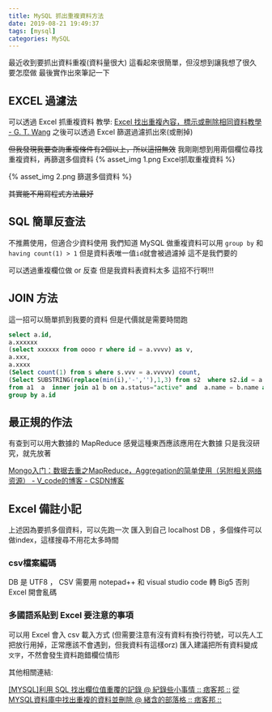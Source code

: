 ```yaml
---
title: MySQL 抓出重複資料方法
date: 2019-08-21 19:49:37
tags: [mysql]
categories: MySQL
---
```


最近收到要抓出資料重複(資料量很大)
這看起來很簡單，但沒想到讓我想了很久要怎麼做
最後實作出來筆記一下

<!--more-->

## EXCEL 過濾法

可以透過 Excel 抓重複資料
教學: [Excel 找出重複內容，標示或刪除相同資料教學 - G. T. Wang](https://blog.gtwang.org/windows/excel-find-highlight-delete-duplicate-row/)
之後可以透過 Excel 篩選過濾抓出來(或刪掉)

~~但我發現我要查詢重複條件有2個以上，所以這招無效~~
我剛剛想到用兩個欄位尋找重複資料，再篩選多個資料
{% asset_img 1.png Excel抓取重複資料 %}

{% asset_img 2.png 篩選多個資料 %}

~~其實能不用寫程式方法最好~~

## SQL 簡單反查法

不推薦使用，但適合少資料使用
我們知道 MySQL 做重複資料可以用 `group by` 和 `having count(1) > 1`
但是資料表唯一值`id`就會被過濾掉
這不是我們要的

可以透過重複欄位做 or 反查
但是我資料表資料太多
這招不行啊!!!

## JOIN 方法

這一招可以簡單抓到我要的資料
但是代價就是需要時間跑

```sql
select a.id,
a.xxxxxx
(select xxxxxx from oooo r where id = a.vvvv) as v, 
a.xxx,
a.xxxx
(Select count(1) from s where s.vvv = a.vvvvv) count,
(Select SUBSTRING(replace(min(i),'-',''),1,3) from s2  where s2.id = a.id) as s2_t
from a1  a  inner join a1 b on a.status="active" and  a.name = b.name and a.note = b.note and a.id != b.id 
group by a.id
```


## 最正規的作法

有查到可以用大數據的 MapReduce 
感覺這種東西應該應用在大數據
只是我沒研究，就先放著

[Mongo入门：数据去重之MapReduce，Aggregation的简单使用（另附相关网络资源） - V_code的博客 - CSDN博客](https://blog.csdn.net/V_code/article/details/54093671)



## Excel 備註小記

上述因為要抓多個資料，可以先跑一次
匯入到自己 localhost DB ，多個條件可以做index，這樣搜尋不用花太多時間

### csv檔案編碼

DB 是 UTF8 ， CSV 需要用 notepad++ 和 visual studio code 轉 Big5
否則 Excel 開會亂碼

### 多國語系貼到 Excel 要注意的事項

可以用 Excel 會入 csv 載入方式 (但需要注意有沒有資料有換行符號，可以先人工把放行用掉，正常應該不會遇到，但我資料有這樣orz)
匯入建議把所有資料變成`文字`，不然會發生資料跑錯欄位情形



其他相關連結:

[[MYSQL]利用 SQL 找出欄位值重覆的記錄 @ 紀錄些小事情 :: 痞客邦 ::](https://killworm737.pixnet.net/blog/post/21934570-%5Bmysql%5D%E5%88%A9%E7%94%A8-sql-%E6%89%BE%E5%87%BA%E6%AC%84%E4%BD%8D%E5%80%BC%E9%87%8D%E8%A6%86%E7%9A%84%E8%A8%98%E9%8C%84)
[從MYSQL資料庫中找出重複的資料並刪除 @ 緒含的部落格 :: 痞客邦 ::](https://senkao.pixnet.net/blog/post/28556740-%E5%BE%9Emysql%E8%B3%87%E6%96%99%E5%BA%AB%E4%B8%AD%E6%89%BE%E5%87%BA%E9%87%8D%E8%A4%87%E7%9A%84%E8%B3%87%E6%96%99%E4%B8%A6%E5%88%AA%E9%99%A4)